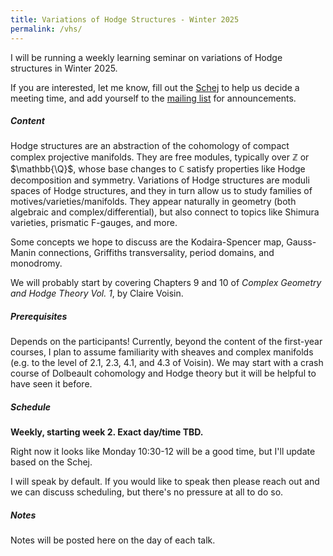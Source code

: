 ```yaml
---
title: Variations of Hodge Structures - Winter 2025
permalink: /vhs/
---
```


I will be running a weekly learning seminar on variations of Hodge structures in Winter 2025.


If you are interested, let me know, fill out the [Schej](https://schej.it/e/Fa9aa) to help us decide
a meeting time, and add yourself to the 
[mailing list](https://lists.uchicago.edu/web/admin/vhs-2025) for announcements.


##### Content


Hodge structures are an abstraction of the cohomology of compact complex projective manifolds. 
They are free modules, typically over $\mathbb{Z}$ or $\mathbb{\Q}$, whose base changes to 
$\mathbb{C}$ satisfy properties like Hodge decomposition and symmetry. Variations of Hodge structures
are moduli spaces of Hodge structures, and they in turn allow us to study families of motives/varieties/manifolds.
They appear naturally in geometry (both algebraic and complex/differential), but also connect to topics like
Shimura varieties, prismatic F-gauges, and more. 


Some concepts we hope to discuss are the Kodaira-Spencer map, Gauss-Manin connections,
Griffiths transversality, period domains, and monodromy.


We will probably start by covering Chapters 9 and 10 of 
*Complex Geometry and Hodge Theory Vol. 1*, by Claire Voisin. 


##### Prerequisites


Depends on the participants!
Currently, beyond the content of the first-year courses, I plan to assume
familiarity with sheaves and complex manifolds (e.g. 
to the level of 2.1, 2.3, 4.1, and 4.3 of Voisin). We may start with a crash course of Dolbeault cohomology
and Hodge theory but it will be helpful to have seen it before. 

##### Schedule


**Weekly, starting week 2. Exact day/time TBD.**

Right now it looks like Monday 10:30-12 will be a good time, but I'll update based on the Schej.


I will speak by default. If you would like to speak then please reach out and we can discuss scheduling,
but there's no pressure at all to do so.

##### Notes

Notes will be posted here on the day of each talk. 

